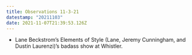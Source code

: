 ```yaml
---
title: Observations 11-3-21
datestamp: "20211103"
date: 2021-11-07T21:39:53.126Z
---
```

- Lane Beckstrom’s Elements of Style (Lane, Jeremy Cunningham, and Dustin Laurenzi)’s badass show at Whistler.